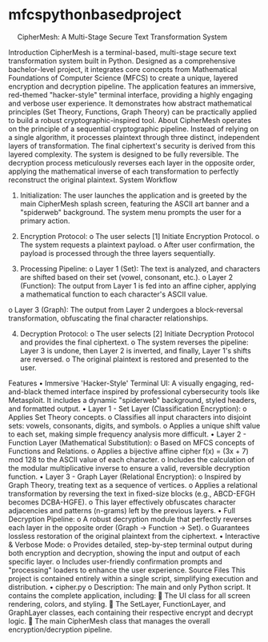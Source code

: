 # mfcspythonbasedproject



 
CipherMesh: A Multi-Stage Secure Text Transformation System

Introduction
CipherMesh is a terminal-based, multi-stage secure text transformation system built in Python. Designed as a comprehensive bachelor-level project, it integrates core concepts from Mathematical Foundations of Computer Science (MFCS) to create a unique, layered encryption and decryption pipeline.
The application features an immersive, red-themed "hacker-style" terminal interface, providing a highly engaging and verbose user experience. It demonstrates how abstract mathematical principles (Set Theory, Functions, Graph Theory) can be practically applied to build a robust cryptographic-inspired tool.
About
CipherMesh operates on the principle of a sequential cryptographic pipeline. Instead of relying on a single algorithm, it processes plaintext through three distinct, independent layers of transformation. The final ciphertext's security is derived from this layered complexity.
The system is designed to be fully reversible. The decryption process meticulously reverses each layer in the opposite order, applying the mathematical inverse of each transformation to perfectly reconstruct the original plaintext.
System Workflow
1.	Initialization: The user launches the application and is greeted by the main CipherMesh splash screen, featuring the ASCII art banner and a "spiderweb" background. The system menu prompts the user for a primary action.
 
2.	Encryption Protocol:
o	The user selects [1] Initiate Encryption Protocol.
o	The system requests a plaintext payload.
o	After user confirmation, the payload is processed through the three layers sequentially.
 
3.	Processing Pipeline:
o	Layer 1 (Set): The text is analyzed, and characters are shifted based on their set (vowel, consonant, etc.).
o	Layer 2 (Function): The output from Layer 1 is fed into an affine cipher, applying a mathematical function to each character's ASCII value.
 

o	Layer 3 (Graph): The output from Layer 2 undergoes a block-reversal transformation, obfuscating the final character relationships.

4.	Decryption Protocol:
o	The user selects [2] Initiate Decryption Protocol and provides the final ciphertext.
o	The system reverses the pipeline: Layer 3 is undone, then Layer 2 is inverted, and finally, Layer 1's shifts are reversed.
o	The original plaintext is restored and presented to the user.
 
 
Features
•	Immersive 'Hacker-Style' Terminal UI: A visually engaging, red-and-black themed interface inspired by professional cybersecurity tools like Metasploit. It includes a dynamic "spiderweb" background, styled headers, and formatted output.
•	Layer 1 - Set Layer (Classification Encryption):
o	Applies Set Theory concepts.
o	Classifies all input characters into disjoint sets: vowels, consonants, digits, and symbols.
o	Applies a unique shift value to each set, making simple frequency analysis more difficult.
•	Layer 2 - Function Layer (Mathematical Substitution):
o	Based on MFCS concepts of Functions and Relations.
o	Applies a bijective affine cipher f(x) = (3x + 7) mod 128 to the ASCII value of each character.
o	Includes the calculation of the modular multiplicative inverse to ensure a valid, reversible decryption function.
•	Layer 3 - Graph Layer (Relational Encryption):
o	Inspired by Graph Theory, treating text as a sequence of vertices.
o	Applies a relational transformation by reversing the text in fixed-size blocks (e.g., ABCD-EFGH becomes DCBA-HGFE).
o	This layer effectively obfuscates character adjacencies and patterns (n-grams) left by the previous layers.
•	Full Decryption Pipeline:
o	A robust decryption module that perfectly reverses each layer in the opposite order (Graph -> Function -> Set).
o	Guarantees lossless restoration of the original plaintext from the ciphertext.
•	Interactive & Verbose Mode:
o	Provides detailed, step-by-step terminal output during both encryption and decryption, showing the input and output of each specific layer.
o	Includes user-friendly confirmation prompts and "processing" loaders to enhance the user experience.
Source Files
This project is contained entirely within a single script, simplifying execution and distribution.
•	cipher.py
o	Description: The main and only Python script. It contains the complete application, including:
	The UI class for all screen rendering, colors, and styling.
	The SetLayer, FunctionLayer, and GraphLayer classes, each containing their respective encrypt and decrypt logic.
	The main CipherMesh class that manages the overall encryption/decryption pipeline.


